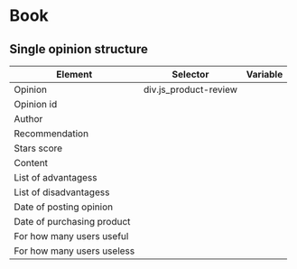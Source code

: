 # Book

## Single opinion structure
|Element|Selector|Variable|
|-------|--------|--------|
|Opinion|div.js_product-review||
|Opinion id|||
|Author|||
|Recommendation|||
|Stars score|||
|Content|||
|List of advantagess|||
|List of disadvantagess|||
|Date of posting opinion|||
|Date of purchasing product|||
|For how many users useful|||
|For how many users useless|||